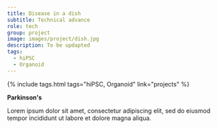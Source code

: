 ```yaml
---
title: Disease in a dish
subtitle: Technical advance
role: tech
group: project
image: images/project/dish.jpg
description: To be updapted
tags:
  - hiPSC
  - Organoid
---
```


{%
  include tags.html
  tags="hiPSC, Organoid"
  link="projects"
%}

<strong>Parkinson's</strong>

Lorem ipsum dolor sit amet, consectetur adipiscing elit, sed do eiusmod tempor incididunt ut labore et dolore magna aliqua.
